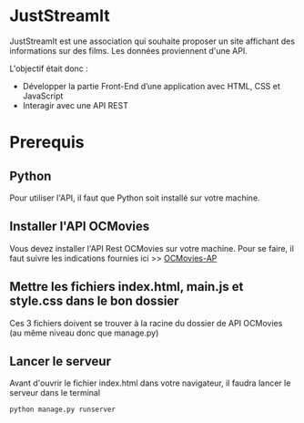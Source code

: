 # JustStreamIt

JustStreamIt est une association qui souhaite proposer un site affichant des informations sur des films.
Les données proviennent d'une API.

L'objectif était donc :
 - Développer la partie Front-End d’une application avec HTML, CSS et JavaScript
 - Interagir avec une API REST

# Prerequis
## Python
Pour utiliser l'API, il faut que Python soit installé sur votre machine.

## Installer l'API OCMovies
Vous devez installer l'API Rest OCMovies sur votre machine.
Pour se faire, il faut suivre les indications fournies ici >> [OCMovies-AP](https://github.com/OpenClassrooms-Student-Center/OCMovies-API-EN-FR#installation-1) 

## Mettre les fichiers index.html, main.js et style.css dans le bon dossier
Ces 3 fichiers doivent se trouver à la racine du dossier de API OCMovies (au même niveau donc que manage.py)

## Lancer le serveur
Avant d'ouvrir le fichier index.html dans votre navigateur, il faudra lancer le serveur dans le terminal
```console
python manage.py runserver
```


